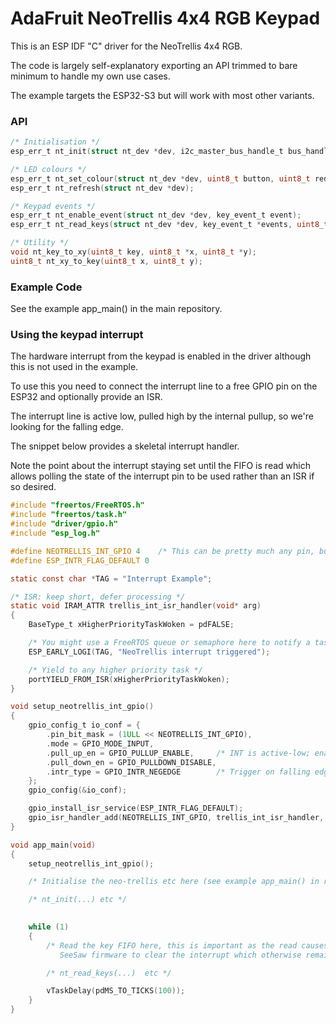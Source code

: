 # AdaFruit NeoTrellis 4x4 RGB Keypad

This is an ESP IDF "C" driver for the NeoTrellis 4x4 RGB.  

The code is largely self-explanatory exporting an API trimmed to bare minimum to handle my own use cases. 

The example targets the ESP32-S3 but will work with most other variants.

### API 

```c
/* Initialisation */
esp_err_t nt_init(struct nt_dev *dev, i2c_master_bus_handle_t bus_handle, uint8_t i2c_address);

/* LED colours */
esp_err_t nt_set_colour(struct nt_dev *dev, uint8_t button, uint8_t red, uint8_t green, uint8_t blue, uint8_t brightness);
esp_err_t nt_refresh(struct nt_dev *dev);

/* Keypad events */
esp_err_t nt_enable_event(struct nt_dev *dev, key_event_t event);
esp_err_t nt_read_keys(struct nt_dev *dev, key_event_t *events, uint8_t *count);

/* Utility */
void nt_key_to_xy(uint8_t key, uint8_t *x, uint8_t *y);
uint8_t nt_xy_to_key(uint8_t x, uint8_t y);
```
### Example Code
See the example app_main() in the main repository. 

### Using the keypad interrupt
The hardware interrupt from the keypad is enabled in the driver although this is not used in the example.  

To use this you need to connect the interrupt line to a free GPIO pin on the ESP32 and optionally provide an ISR.

The interrupt line is active low, pulled high by the internal pullup, so we're looking for the falling edge.

The snippet below provides a skeletal interrupt handler. 

Note the point about the interrupt staying set until the FIFO is read which allows polling the state of the interrupt pin to be used rather than an ISR if so desired.

```c
#include "freertos/FreeRTOS.h"
#include "freertos/task.h"
#include "driver/gpio.h"
#include "esp_log.h"

#define NEOTRELLIS_INT_GPIO 4    /* This can be pretty much any pin, but avoid the strapping pins */
#define ESP_INTR_FLAG_DEFAULT 0

static const char *TAG = "Interrupt Example";

/* ISR: keep short, defer processing */
static void IRAM_ATTR trellis_int_isr_handler(void* arg)
{
    BaseType_t xHigherPriorityTaskWoken = pdFALSE;

    /* You might use a FreeRTOS queue or semaphore here to notify a task */
    ESP_EARLY_LOGI(TAG, "NeoTrellis interrupt triggered");

    /* Yield to any higher priority task */
    portYIELD_FROM_ISR(xHigherPriorityTaskWoken);
}

void setup_neotrellis_int_gpio()
{
    gpio_config_t io_conf = {
        .pin_bit_mask = (1ULL << NEOTRELLIS_INT_GPIO),
        .mode = GPIO_MODE_INPUT,
        .pull_up_en = GPIO_PULLUP_ENABLE,     /* INT is active-low; enable pull-up */
        .pull_down_en = GPIO_PULLDOWN_DISABLE,
        .intr_type = GPIO_INTR_NEGEDGE        /* Trigger on falling edge (HIGH → LOW) */
    };
    gpio_config(&io_conf);

    gpio_install_isr_service(ESP_INTR_FLAG_DEFAULT);
    gpio_isr_handler_add(NEOTRELLIS_INT_GPIO, trellis_int_isr_handler, NULL);    
}

void app_main(void)
{  
    setup_neotrellis_int_gpio();

    /* Initialise the neo-trellis etc here (see example app_main() in repo)*/

    /* nt_init(...) etc */
                

    while (1)
    {
        /* Read the key FIFO here, this is important as the read causes the
           SeeSaw firmware to clear the interrupt which otherwise remains set */

        /* nt_read_keys(...)  etc */

        vTaskDelay(pdMS_TO_TICKS(100));
    }
}
```

